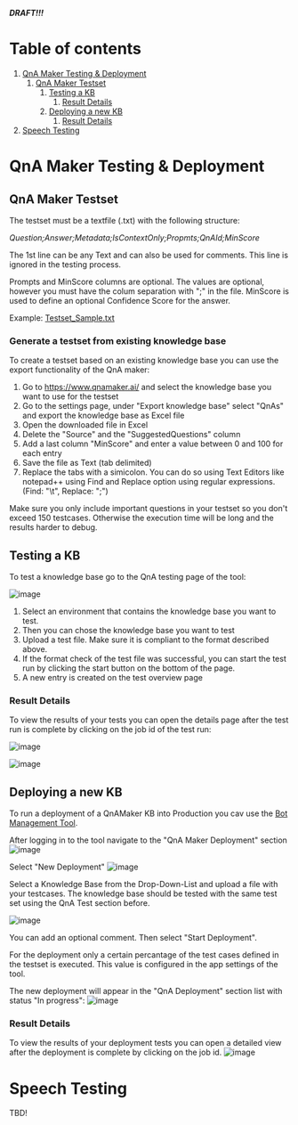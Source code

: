 ***DRAFT!!!***

# Table of contents
1. [QnA Maker Testing & Deployment](#QnATest+Deploy)
    1. [QnA Maker Testset](#Testset)
        1. [Testing a KB](#TestingKB)
            1. [Result Details](#TestingResults)
        1. [Deploying a new KB](#DeployingKB)
            1. [Result Details](#DeploymentResults)
1. [Speech Testing](#SpeechTesting)

# QnA Maker Testing & Deployment <a name="QnATest+Deploy"></a>

## QnA Maker Testset <a name="Testset"></a>

The testset must be a textfile (.txt) with the following structure:

*Question;Answer;Metadata;IsContextOnly;Propmts;QnAId;MinScore*

The 1st line can be any Text and can also be used for comments. This line is ignored in the testing process.

Prompts and MinScore columns are optional. The values are optional, however you must have the colum separation with ";" in the file. MinScore is used to define an optional Confidence Score for the answer.

Example: [Testset_Sample.txt](assets/samples/Testset_Sample.txt)

### Generate a testset from existing knowledge base <a name="TestsetGeneration"></a>

To create a testset based on an existing knowledge base you can use the export functionality of the QnA maker:
1. Go to https://www.qnamaker.ai/ and select the knowledge base you want to use for the testset
2. Go to the settings page, under "Export knowledge base" select "QnAs" and export the knowledge base as Excel file
3. Open the downloaded file in Excel
4. Delete the "Source" and the "SuggestedQuestions" column
5. Add a last column "MinScore" and enter a value between 0 and 100 for each entry
6. Save the file as Text (tab delimited)
7. Replace the tabs with a simicolon. You can do so using Text Editors like notepad++ using Find and Replace option using regular expressions. (Find: "\t", Replace: ";")

Make sure you only include important questions in your testset so you don't exceed 150 testcases. Otherwise the execution time will be long and the results harder to debug.

## Testing a KB <a name="TestingKB"></a>

To test a knowledge base go to the QnA testing page of the tool:

![image](https://user-images.githubusercontent.com/45654580/150695901-c69d7299-c1d9-404b-a3d4-88a078f4551e.png)

1. Select an environment that contains the knowledge base you want to test.
2. Then you can chose the knowledge base you want to test
3. Upload a test file. Make sure it is compliant to the format described above.
4. If the format check of the test file was successful, you can start the test run by clicking the start button on the bottom of the page.
5. A new entry is created on the test overview page

### Result Details <a name="DeploymentResults"></a>

To view the results of your tests you can open the details page after the test run is complete by clicking on the job id of the test run:

![image](https://user-images.githubusercontent.com/45654580/150700403-d8d938a4-aa53-472a-9557-84d5c8d77fa0.png)

![image](https://user-images.githubusercontent.com/45654580/150700420-5107d1eb-4214-41f1-903a-dc153504d971.png)



## Deploying a new KB <a name="DeployingKB"></a>

To run a deployment of a QnAMaker KB into Production you cav use the [Bot Management Tool](https://app-goblabla-botmanagement-uat.azurewebsites.net/deploy-initial). 

After logging in to the tool navigate to the "QnA Maker Deployment" section
![image](https://user-images.githubusercontent.com/45654580/150743324-df113df3-d1a1-4298-96f0-b95484aaeacb.png)

Select "New Deployment"
![image](https://user-images.githubusercontent.com/45654580/150743410-22bc2fb3-bb21-4c31-8e6d-7e96af500f1d.png)

Select a Knowledge Base from the Drop-Down-List and upload a file with your testcases. The knowledge base should be tested with the same test set using the QnA Test section before.

![image](https://user-images.githubusercontent.com/45654580/150743770-77fc6266-3f94-40ae-8473-a20afea2aceb.png)

You can add an optional comment. Then select "Start Deployment".
    
For the deployment only a certain percantage of the test cases defined in the testset is executed. This value is configured in the app settings of the tool.

The new deployment will appear in the "QnA Deployment" section list with status "In progress":
![image](https://user-images.githubusercontent.com/45654580/150744203-02d6e5a0-884c-4f70-b398-52469b132d55.png)
### Result Details <a name="DeploymentResults"></a>

To view the results of your deployment tests you can open a detailed view after the deployment is complete by clicking on the job id.
![image](https://user-images.githubusercontent.com/45654580/150743923-71076390-8b84-4f0b-bd54-828ac79daccb.png)
# Speech Testing <a name="SpeechTesting"></a>

TBD!
